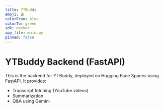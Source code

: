 ```yaml
---
title: YTBuddy
emoji: 🎬
colorFrom: blue
colorTo: green
sdk: docker
app_file: main.py
pinned: false
---
```


# YTBuddy Backend (FastAPI)

This is the backend for YTBuddy, deployed on Hugging Face Spaces using FastAPI.
It provides:
- Transcript fetching (YouTube videos)
- Summarization
- Q&A using Gemini
